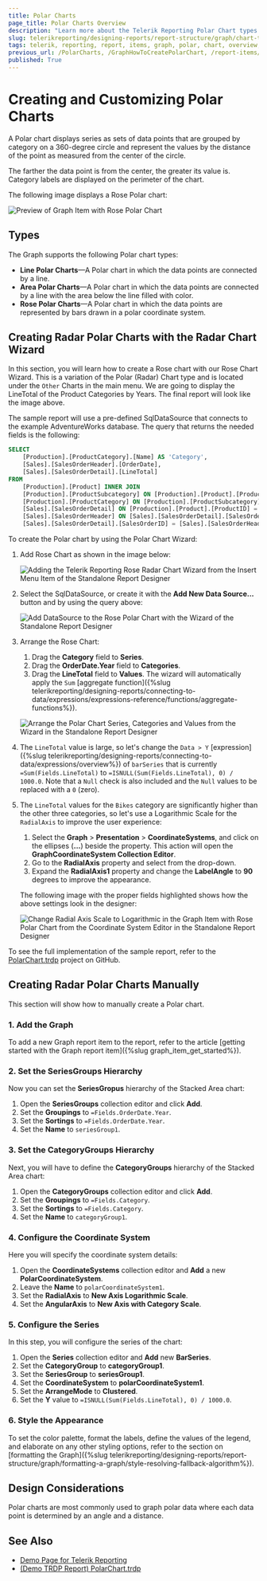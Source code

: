 ```yaml
---
title: Polar Charts
page_title: Polar Charts Overview
description: "Learn more about the Telerik Reporting Polar Chart types supported by the Graph report item and how to create a Rose Polar chart."
slug: telerikreporting/designing-reports/report-structure/graph/chart-types/polar-charts/overview
tags: telerik, reporting, report, items, graph, polar, chart, overview, creating
previous_url: /PolarCharts, /GraphHowToCreatePolarChart, /report-items/graph/chart-types/polar-charts/overview, /report-items/graph/chart-types/polar-charts/how-to-create-polar-chart
published: True
---
```


# Creating and Customizing Polar Charts

A Polar chart displays series as sets of data points that are grouped by category on a 360-degree circle and represent the values by the distance of the point as measured from the center of the circle.

The farther the data point is from the center, the greater its value is. Category labels are displayed on the perimeter of the chart.

The following image displays a Rose Polar chart:

![Preview of Graph Item with Rose Polar Chart](images/PolarChartWizardPreview.png)

## Types

The Graph supports the following Polar chart types: 

* __Line Polar Charts__&mdash;A Polar chart in which the data points are connected by a line.
* __Area Polar Charts__&mdash;A Polar chart in which the data points are connected by a line with the area below the line filled with color.
* __Rose Polar Charts__&mdash;A Polar chart in which the data points are represented by bars drawn in a polar coordinate system.

## Creating Radar Polar Charts with the Radar Chart Wizard

In this section, you will learn how to create a Rose chart with our Rose Chart Wizard. This is a variation of the Polar (Radar) Chart type and is located under the `Other` Charts in the main menu.
We are going to display the LineTotal of the Product Categories by Years. The final report will look like the image above.

The sample report will use a pre-defined SqlDataSource that connects to the example AdventureWorks database. The query that returns the needed fields is the following:

````SQL
SELECT
	[Production].[ProductCategory].[Name] AS 'Category',
	[Sales].[SalesOrderHeader].[OrderDate],
	[Sales].[SalesOrderDetail].[LineTotal]
FROM
	[Production].[Product] INNER JOIN
	[Production].[ProductSubcategory] ON [Production].[Product].[ProductSubcategoryID] = [Production].[ProductSubcategory].[ProductSubcategoryID] INNER JOIN
	[Production].[ProductCategory] ON [Production].[ProductSubcategory].[ProductCategoryID] = [Production].[ProductCategory].[ProductCategoryID] INNER JOIN
	[Sales].[SalesOrderDetail] ON [Production].[Product].[ProductID] = [Sales].[SalesOrderDetail].[ProductID] INNER JOIN
	[Sales].[SalesOrderHeader] ON [Sales].[SalesOrderDetail].[SalesOrderID] = [Sales].[SalesOrderHeader].[SalesOrderID] AND [Sales].[SalesOrderDetail].[SalesOrderID] = [Sales].[SalesOrderHeader].[SalesOrderID] AND 
	[Sales].[SalesOrderDetail].[SalesOrderID] = [Sales].[SalesOrderHeader].[SalesOrderID]
````

To create the Polar chart by using the Polar Chart Wizard: 

1. Add Rose Chart as shown in the image below:

	![Adding the Telerik Reporting Rose Radar Chart Wizard from the Insert Menu Item of the Standalone Report Designer](images/PolarChartWizardAdd.png)

1. Select the SqlDataSource, or create it with the **Add New Data Source...** button and by using the query above:

	![Add DataSource to the Rose Polar Chart with the Wizard of the Standalone Report Designer](images/PolarChartWizardDataSource.png)

1. Arrange the Rose Chart:

	1. Drag the __Category__ field to **Series**.
	1. Drag the __OrderDate.Year__ field to **Categories**.
	1. Drag the __LineTotal__ field to **Values**. The wizard will automatically apply the `Sum` [aggregate function]({%slug telerikreporting/designing-reports/connecting-to-data/expressions/expressions-reference/functions/aggregate-functions%}).

	![Arrange the Polar Chart Series, Categories and Values from the Wizard in the Standalone Report Designer](images/PolarChartWizardArrangeFields.png)

1. The `LineTotal` value is large, so let's change the `Data > Y` [expression]({%slug telerikreporting/designing-reports/connecting-to-data/expressions/overview%}) of `barSeries` that is currently `=Sum(Fields.LineTotal)` to `=ISNULL(Sum(Fields.LineTotal), 0) / 1000.0`. Note that a `Null` check is also included and the `Null` values to be replaced with a `0` (zero).

1. The `LineTotal` values for the `Bikes` category are significantly higher than the other three categories, so let's use a Logarithmic Scale for the `RadialAxis` to improve the user experience:

	1. Select the **Graph** > **Presentation** > **CoordinateSystems**, and click on the ellipses (**...**) beside the property. This action will open the **GraphCoordinateSystem Collection Editor**.
	1. Go to the **RadialAxis** property and select **<New Axis with Logarithmic Scale>** from the drop-down.
	1. Expand the **RadialAxis1** property and change the **LabelAngle** to **90** degrees to improve the appearance.

	The following image with the proper fields highlighted shows how the above settings look in the designer:

	![Change Radial Axis Scale to Logarithmic in the Graph Item with Rose Polar Chart from the Coordinate System Editor in the Standalone Report Designer](images/PolarChartWizardRadialAxis.png)

To see the full implementation of the sample report, refer to the [PolarChart.trdp](https://github.com/telerik/reporting-samples/blob/master/graph-samples/PolarChart.trdp) project on GitHub.

## Creating Radar Polar Charts Manually

This section will show how to manually create a Polar chart.

### 1. Add the Graph

To add a new Graph report item to the report, refer to the article [getting started with the Graph report item]({%slug graph_item_get_started%}).

### 2. Set the SeriesGroups Hierarchy

Now you can set the **SeriesGropus** hierarchy of the Stacked Area chart:

1. Open the __SeriesGroups__ collection editor and click __Add__.
1. Set the __Groupings__ to `=Fields.OrderDate.Year`.
1. Set the __Sortings__ to `=Fields.OrderDate.Year`.
1. Set the __Name__ to `seriesGroup1`.

### 3. Set the CategoryGroups Hierarchy

Next, you will have to define the **CategoryGroups** hierarchy of the Stacked Area chart:

1. Open the __CategoryGroups__ collection editor and click __Add__.
1. Set the __Groupings__ to `=Fields.Category`.
1. Set the __Sortings__ to `=Fields.Category`.
1. Set the __Name__ to `categoryGroup1`.

### 4. Configure the Coordinate System

Here you will specify the coordinate system details:

1. Open the __CoordinateSystems__ collection editor and __Add__ a new __PolarCoordinateSystem__.
1. Leave the __Name__ to `polarCoordinateSystem1`.
1. Set the __RadialAxis__ to __New Axis Logarithmic Scale__.
1. Set the __AngularAxis__ to __New Axis with Category Scale__.

### 5. Configure the Series

In this step, you will configure the series of the chart:

1. Open the __Series__ collection editor and __Add__ new __BarSeries__.
1. Set the __CategoryGroup__ to __categoryGroup1__.
1. Set the __SeriesGroup__ to __seriesGroup1__.
1. Set the __CoordinateSystem__ to __polarCoordinateSystem1__.
1. Set the __ArrangeMode__ to __Clustered__.
1. Set the __Y__ value to `=ISNULL(Sum(Fields.LineTotal), 0) / 1000.0`.

### 6. Style the Appearance

To set the color palette, format the labels, define the values of the legend, and elaborate on any other styling options, refer to the section on [formatting the Graph]({%slug telerikreporting/designing-reports/report-structure/graph/formatting-a-graph/style-resolving-fallback-algorithm%}).

## Design Considerations

Polar charts are most commonly used to graph polar data where each data point is determined by an angle and a distance.

## See Also

* [Demo Page for Telerik Reporting](https://demos.telerik.com/reporting)
* [(Demo TRDP Report) PolarChart.trdp](https://github.com/telerik/reporting-samples/blob/master/graph-samples/PolarChart.trdp)
